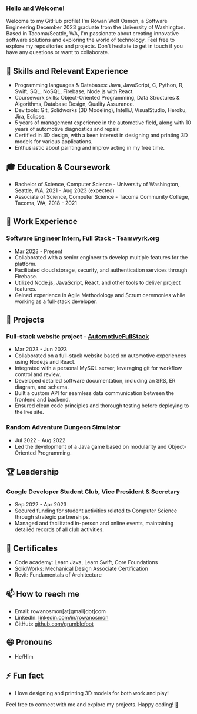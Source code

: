 
### Hello and Welcome!

Welcome to my GitHub profile! I'm Rowan Wolf Osmon, a Software Engineering December 2023 graduate from the University of Washington. Based in Tacoma/Seattle, WA, I'm passionate about creating innovative software solutions and exploring the world of technology. Feel free to explore my repositories and projects. Don't hesitate to get in touch if you have any questions or want to collaborate.

## 🔧 Skills and Relevant Experience

- Programming languages & Databases: Java, JavaScript, C, Python, R, Swift, SQL, NoSQL, Firebase, Node.js with React.
- Coursework skills: Object-Oriented Programming, Data Structures & Algorithms, Database Design, Quality Assurance.
- Dev tools: Git, Solidworks (3D Modeling), IntelliJ, VisualStudio, Heroku, Jira, Eclipse.
- 5 years of management experience in the automotive field, along with 10 years of automotive diagnostics and repair.
- Certified in 3D design, with a keen interest in designing and printing 3D models for various applications.
- Enthusiastic about painting and improv acting in my free time.

## 🎓 Education & Coursework

- Bachelor of Science, Computer Science - University of Washington, Seattle, WA, 2021 - Aug 2023 (expected)
- Associate of Science, Computer Science - Tacoma Community College, Tacoma, WA, 2018 - 2021

## 💼 Work Experience

### Software Engineer Intern, Full Stack - Teamwyrk.org

- Mar 2023 - Present
- Collaborated with a senior engineer to develop multiple features for the platform.
- Facilitated cloud storage, security, and authentication services through Firebase.
- Utilized Node.js, JavaScript, React, and other tools to deliver project features.
- Gained experience in Agile Methodology and Scrum ceremonies while working as a full-stack developer.

## 🚀 Projects

### Full-stack website project - [AutomotiveFullStack](https://github.com/grumblefoot/AutomotiveFullStack)

- Mar 2023 - Jun 2023
- Collaborated on a full-stack website based on automotive experiences using Node.js and React.
- Integrated with a personal MySQL server, leveraging git for workflow control and review.
- Developed detailed software documentation, including an SRS, ER diagram, and schema.
- Built a custom API for seamless data communication between the frontend and backend.
- Ensured clean code principles and thorough testing before deploying to the live site.

### Random Adventure Dungeon Simulator

- Jul 2022 - Aug 2022
- Led the development of a Java game based on modularity and Object-Oriented Programming.

## 🏆 Leadership

### Google Developer Student Club, Vice President & Secretary

- Sep 2022 - Apr 2023
- Secured funding for student activities related to Computer Science through strategic partnerships.
- Managed and facilitated in-person and online events, maintaining detailed records of all club activities.

## 📜 Certificates

- Code academy: Learn Java, Learn Swift, Core Foundations
- SolidWorks: Mechanical Design Associate Certification
- Revit: Fundamentals of Architecture

## 📫 How to reach me

- Email: rowanosmon[at]gmail[dot]com
- LinkedIn: [linkedin.com/in/rowanosmon](https://linkedin.com/in/rowanosmon)
- GitHub: [github.com/grumblefoot](https://github.com/grumblefoot)

## 😄 Pronouns

- He/Him

## ⚡ Fun fact

- I love designing and printing 3D models for both work and play!

Feel free to connect with me and explore my projects. Happy coding! 🚀

